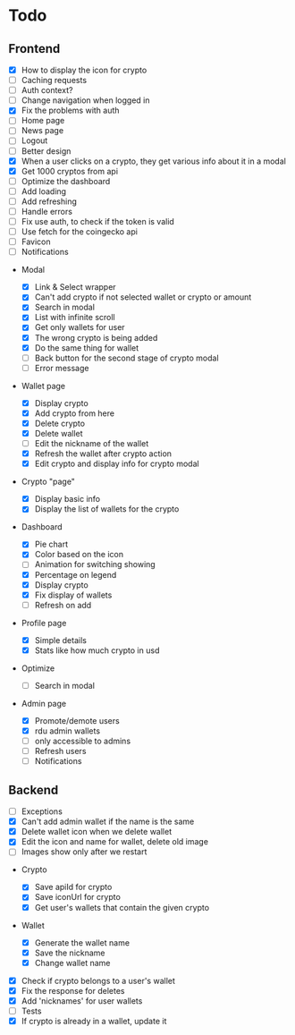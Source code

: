 # Todo

## Frontend

- [x] How to display the icon for crypto
- [ ] Caching requests
- [ ] Auth context?
- [ ] Change navigation when logged in
- [x] Fix the problems with auth
- [ ] Home page
- [ ] News page
- [ ] Logout
- [ ] Better design
- [x] When a user clicks on a crypto, they get various info about it in a modal
- [x] Get 1000 cryptos from api
- [ ] Optimize the dashboard
- [ ] Add loading
- [ ] Add refreshing
- [ ] Handle errors
- [ ] Fix use auth, to check if the token is valid
- [ ] Use fetch for the coingecko api
- [ ] Favicon
- [ ] Notifications

- Modal

  - [x] Link & Select wrapper
  - [x] Can't add crypto if not selected wallet or crypto or amount
  - [x] Search in modal
  - [x] List with infinite scroll
  - [x] Get only wallets for user
  - [x] The wrong crypto is being added
  - [x] Do the same thing for wallet
  - [ ] Back button for the second stage of crypto modal
  - [ ] Error message

- Wallet page

  - [x] Display crypto
  - [x] Add crypto from here
  - [x] Delete crypto
  - [x] Delete wallet
  - [ ] Edit the nickname of the wallet
  - [x] Refresh the wallet after crypto action
  - [x] Edit crypto and display info for crypto modal

- Crypto "page"

  - [x] Display basic info
  - [x] Display the list of wallets for the crypto

- Dashboard

  - [x] Pie chart
  - [x] Color based on the icon
  - [ ] Animation for switching showing
  - [x] Percentage on legend
  - [x] Display crypto
  - [x] Fix display of wallets
  - [ ] Refresh on add

- Profile page

  - [x] Simple details
  - [x] Stats like how much crypto in usd

- Optimize

  - [ ] Search in modal

- Admin page
  - [x] Promote/demote users
  - [x] rdu admin wallets
  - [ ] only accessible to admins
  - [ ] Refresh users
  - [ ] Notifications

## Backend

- [ ] Exceptions
- [x] Can't add admin wallet if the name is the same
- [x] Delete wallet icon when we delete wallet
- [x] Edit the icon and name for wallet, delete old image
- [ ] Images show only after we restart

- Crypto

  - [x] Save apiId for crypto
  - [x] Save iconUrl for crypto
  - [x] Get user's wallets that contain the given crypto

- Wallet

  - [x] Generate the wallet name
  - [x] Save the nickname
  - [x] Change wallet name

- [x] Check if crypto belongs to a user's wallet
- [x] Fix the response for deletes
- [x] Add 'nicknames' for user wallets
- [ ] Tests
- [x] If crypto is already in a wallet, update it
